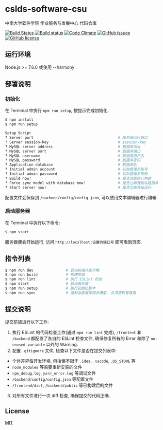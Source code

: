 # cslds-software-csu
中南大学软件学院 学业服务与发展中心 代码仓库  

[![Build Status](https://travis-ci.org/jxpxxzj/cslds-software-csu.svg?branch=master)](https://travis-ci.org/jxpxxzj/cslds-software-csu)
[![Build status](https://ci.appveyor.com/api/projects/status/wx640hsuqfn8i6k8?svg=true)](https://ci.appveyor.com/project/jxpxxzj/cslds-software-csu)
[![Code Climate](https://codeclimate.com/github/jxpxxzj/cslds-software-csu/badges/gpa.svg)](https://codeclimate.com/github/jxpxxzj/cslds-software-csu)
[![GitHub issues](https://img.shields.io/github/issues/jxpxxzj/cslds-software-csu.svg)](https://github.com/jxpxxzj/cslds-software-csu/issues)
[![GitHub license](https://img.shields.io/badge/license-MIT-blue.svg)](https://raw.githubusercontent.com/jxpxxzj/cslds-software-csu/master/LICENSE)

## 运行环境
Node.js >= 7.6.0 或使用 --harmony

## 部署说明
### 初始化
在 Terminal 中执行 `npm run setup`, 按提示完成初始化.
``` bash
$ npm install
$ npm run setup

Setup Script
? Server port                                       # 服务器运行端口
? Server session-key                                # session-key
? MySQL server address                              # 数据库地址
? MySQL server port                                 # 数据库端口
? MySQL username                                    # 数据库用户名
? MySQL password                                    # 数据库密码
? Application database                              # 数据库名
? Initial admin account                             # 初始管理员账号
? Initial admin password                            # 初始管理员密码
? Build now?                                        # 是否立即执行构建
? Force sync model with database now?               # 是否立即强制与数据库同步模型, 会清空现有数据
? Start server now?                                 # 是否立即开始运行
```
配置文件会保存到 `/backend/config/config.json`, 可以使用文本编辑器进行编辑.

### 启动服务器
在 Terminal 中执行以下命令:
```bash
$ npm start
```
服务器便会开始运行, 访问 `http://localhost:设置的端口号` 即可看到页面.

## 指令列表
``` bash
$ npm run dev               # 启动前端开发环境
$ npm run build             # 构建前端
$ npm run lint              # 执行 ESLint 检查
$ npm start                 # 启动服务器
$ npm run setup             # 执行初始化脚本
$ npm run sync              # 强制与数据库同步模型, 会清空现有数据
```

## 提交说明
提交前请进行以下工作:
1. 执行 ESLint 的代码检查工作(通过 `npm run lint` 完成), `/frontent` 和 `/backend` 都配置了各自的 ESLint 检查文件, 确保修复所有的 Error 和除了 `no-unused-variable` 以外的 Warning.
2. 配置 `.gitignore` 文件, 检查以下文件是否在提交列表中:
* 个体差异性开发环境, 包括但不限于 `.idea`, `.vscode`, `.DS_STORE` 等
* `node_modules` 等需要重新安装的文件
* `npm_debug.log`, `yarn_error.log` 等调试文件
* `/backend/config/config.json` 等配置文件
* `/frontend/dist`, `/backend/public` 等已构建后的文件
3. 对所有文件进行一次 diff 检查, 确保提交的代码正确.

## License
[MIT](http://opensource.org/licenses/MIT)